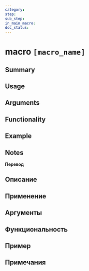 ```yaml
---
category: 
step: 
sub_step: 
in_main_macro: 
doc_status:
---
```

# macro `[macro_name]`

## Summary

## Usage

## Arguments

## Functionality

## Example
## Notes

**Перевод**

## Описание

## Применение

## Аргументы

## Функциональность

## Пример

## Примечания
